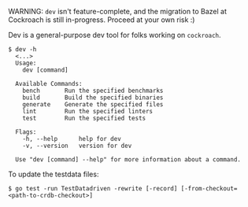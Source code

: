 WARNING: `dev` isn't feature-complete, and the migration to Bazel at Cockroach
is still in-progress. Proceed at your own risk :)

Dev is a general-purpose dev tool for folks working on `cockroach`.

    $ dev -h
      <...>
      Usage:
        dev [command]

      Available Commands:
        bench       Run the specified benchmarks
        build       Build the specified binaries
        generate    Generate the specified files
        lint        Run the specified linters
        test        Run the specified tests

      Flags:
        -h, --help      help for dev
        -v, --version   version for dev

      Use "dev [command] --help" for more information about a command.

To update the testdata files:

    $ go test -run TestDatadriven -rewrite [-record] [-from-checkout=<path-to-crdb-checkout>]
